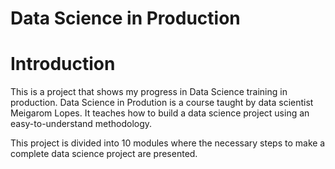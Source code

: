 # Data Science in Production

# Introduction

This is a project that shows my progress in Data Science training in production. 
Data Science in Prodution is a course taught by data scientist Meigarom Lopes. It teaches how to build a data science project using an easy-to-understand methodology.




This project is divided into 10 modules where the necessary steps to make a complete data science project are presented.


